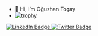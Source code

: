- 👋 Hi, I’m Oğuzhan Togay
- [![trophy](https://github-profile-trophy.vercel.app/?username=oguzhanT)](https://github.com/ryo-ma/github-profile-trophy)
<div id="badges">
  <a href="https://www.linkedin.com/in/oguzhan-togay/">
    <img src="https://img.shields.io/badge/LinkedIn-blue?style=for-the-badge&logo=linkedin&logoColor=white" alt="LinkedIn Badge"/>
  </a>
  
  <a href="https://twitter.com/madzombie">
    <img src="https://img.shields.io/badge/Twitter-blue?style=for-the-badge&logo=twitter&logoColor=white" alt="Twitter Badge"/>
  </a>
</div>
<img src="https://komarev.com/ghpvc/?username=OguzhanT&style=flat-square&color=blue" alt=""/>


<!---
oguzhanT/oguzhanT is a ✨ special ✨ repository because its `README.md` (this file) appears on your GitHub profile.
You can click the Preview link to take a look at your changes.
--->
